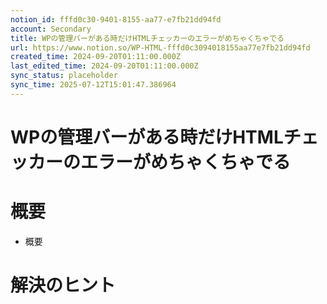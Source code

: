 ```yaml
---
notion_id: fffd0c30-9401-8155-aa77-e7fb21dd94fd
account: Secondary
title: WPの管理バーがある時だけHTMLチェッカーのエラーがめちゃくちゃでる
url: https://www.notion.so/WP-HTML-fffd0c3094018155aa77e7fb21dd94fd
created_time: 2024-09-20T01:11:00.000Z
last_edited_time: 2024-09-20T01:11:00.000Z
sync_status: placeholder
sync_time: 2025-07-12T15:01:47.386964
---
```

# WPの管理バーがある時だけHTMLチェッカーのエラーがめちゃくちゃでる

# 概要
- 概要
# 解決のヒント